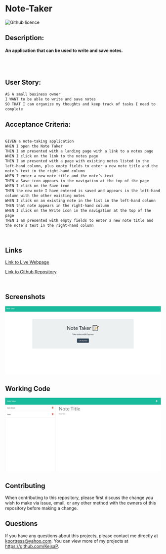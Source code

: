 # Note-Taker

![Github licence](http://img.shields.io/badge/license-MIT-blue.svg)

## Description:

#### An application that can be used to write and save notes.
<br>
<br>

## User Story:
```
AS A small business owner
I WANT to be able to write and save notes
SO THAT I can organize my thoughts and keep track of tasks I need to complete
```

## Acceptance Criteria:

```

GIVEN a note-taking application
WHEN I open the Note Taker
THEN I am presented with a landing page with a link to a notes page
WHEN I click on the link to the notes page
THEN I am presented with a page with existing notes listed in the left-hand column, plus empty fields to enter a new note title and the note’s text in the right-hand column
WHEN I enter a new note title and the note’s text
THEN a Save icon appears in the navigation at the top of the page
WHEN I click on the Save icon
THEN the new note I have entered is saved and appears in the left-hand column with the other existing notes
WHEN I click on an existing note in the list in the left-hand column
THEN that note appears in the right-hand column
WHEN I click on the Write icon in the navigation at the top of the page
THEN I am presented with empty fields to enter a new note title and the note’s text in the right-hand column

```

<br>

## Links

[Link to Live Webpage](https://nameless-island-63381.herokuapp.com/notes)

[Link to Github Repository](https://github.com/KeisaP/Note-Taker)

<br>

## Screenshots
![Webpage](public/assets/images/homepage.JPG)
## Working Code
![Notes Page](public/assets/images/Note_page.JPG)

## Contributing

When contributing to this repository, please first discuss the change you wish to make via issue, email, or any other method with the owners of this repository before making a change.

## Questions

If you have any questions about this projects, please contact me directly at kportress@yahoo.com. You can view more of my projects at https://github.com/KeisaP.

```
